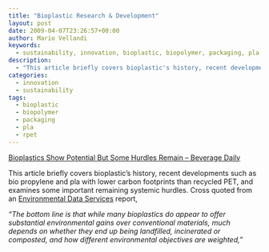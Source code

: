 ```yaml
---
title: "Bioplastic Research & Development"
layout: post
date: 2009-04-07T23:26:57+00:00
author: Mario Vellandi
keywords:
  - sustainability, innovation, bioplastic, biopolymer, packaging, pla
description:
  - "This article briefly covers bioplastic's history, recent developments such as bio propylene and pla with lower carbon footprints than recycled PET, and examines some important remaining systemic hurdles."
categories:
  - innovation
  - sustainability
tags:
  - bioplastic
  - biopolymer
  - packaging
  - pla
  - rpet
---
```

<a rel="nofollow" href="http://www.beveragedaily.com/Products/Bioplastics-show-potential-but-some-hurdles-remain">Bioplastics Show Potential But Some Hurdles Remain &#8211; Beverage Daily</a>

This article briefly covers bioplastic&#8217;s history, recent developments such as bio propylene and pla with lower carbon footprints than recycled PET, and examines some important remaining systemic hurdles. Cross quoted from an <a rel="nofollow" href="http://www.ends.co.uk/">Environmental Data Services</a> report,

*“The bottom line is that while many bioplastics do appear to offer substantial environmental gains over conventional materials, much depends on whether they end up being landfilled, incinerated or composted, and how different environmental objectives are weighted,”*
